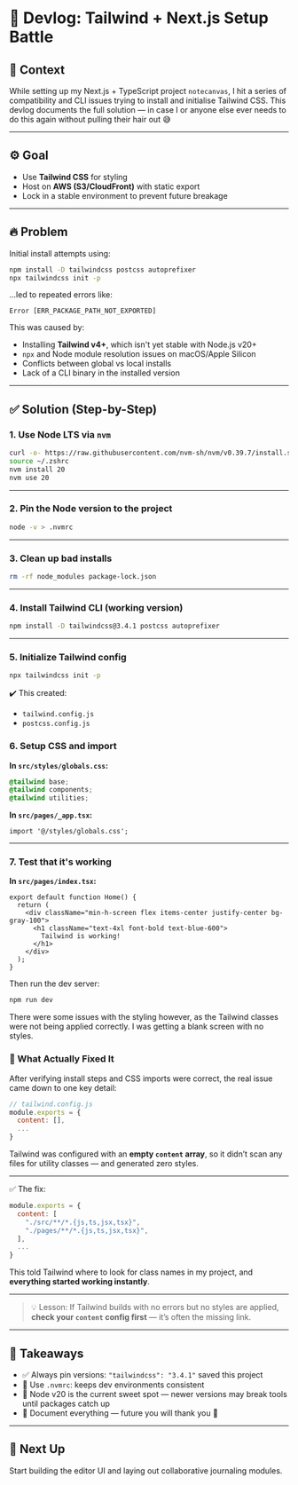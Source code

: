 # 🧭 Devlog: Tailwind + Next.js Setup Battle

## 🧠 Context

While setting up my Next.js + TypeScript project `notecanvas`, I hit a series of compatibility and CLI issues trying to install and initialise Tailwind CSS. This devlog documents the full solution — in case I or anyone else ever needs to do this again without pulling their hair out 😅

---

## ⚙️ Goal

- Use **Tailwind CSS** for styling
- Host on **AWS (S3/CloudFront)** with static export
- Lock in a stable environment to prevent future breakage

---

## 🔥 Problem

Initial install attempts using:

```bash
npm install -D tailwindcss postcss autoprefixer
npx tailwindcss init -p
```

...led to repeated errors like:

```
Error [ERR_PACKAGE_PATH_NOT_EXPORTED]
```

This was caused by:

- Installing **Tailwind v4+**, which isn't yet stable with Node.js v20+
- `npx` and Node module resolution issues on macOS/Apple Silicon
- Conflicts between global vs local installs
- Lack of a CLI binary in the installed version

---

## ✅ Solution (Step-by-Step)

### 1. Use Node LTS via `nvm`

```bash
curl -o- https://raw.githubusercontent.com/nvm-sh/nvm/v0.39.7/install.sh | bash
source ~/.zshrc
nvm install 20
nvm use 20
```

---

### 2. Pin the Node version to the project

```bash
node -v > .nvmrc
```

---

### 3. Clean up bad installs

```bash
rm -rf node_modules package-lock.json
```

---

### 4. Install Tailwind CLI (working version)

```bash
npm install -D tailwindcss@3.4.1 postcss autoprefixer
```

---

### 5. Initialize Tailwind config

```bash
npx tailwindcss init -p
```

✔️ This created:

- `tailwind.config.js`
- `postcss.config.js`


### 6. Setup CSS and import

**In `src/styles/globals.css`:**

```css
@tailwind base;
@tailwind components;
@tailwind utilities;
```

**In `src/pages/_app.tsx`:**

```tsx
import '@/styles/globals.css';
```

---

### 7. Test that it's working

**In `src/pages/index.tsx`:**

```tsx
export default function Home() {
  return (
    <div className="min-h-screen flex items-center justify-center bg-gray-100">
      <h1 className="text-4xl font-bold text-blue-600">
        Tailwind is working!
      </h1>
    </div>
  );
}
```

Then run the dev server:

```bash
npm run dev
```

There were some issues with the styling however, as the Tailwind classes were not being applied correctly. I was getting a blank screen with no styles.

### 🧠 What Actually Fixed It

After verifying install steps and CSS imports were correct, the real issue came down to one key detail:

```js
// tailwind.config.js
module.exports = {
  content: [],
  ...
}
```

Tailwind was configured with an **empty `content` array**, so it didn’t scan any files for utility classes — and generated zero styles.

---

✅ The fix:

```js
module.exports = {
  content: [
    "./src/**/*.{js,ts,jsx,tsx}",
    "./pages/**/*.{js,ts,jsx,tsx}",
  ],
  ...
}
```

This told Tailwind where to look for class names in my project, and **everything started working instantly**.

---

> 💡 Lesson: If Tailwind builds with no errors but no styles are applied, **check your `content` config first** — it’s often the missing link.



---

## 📌 Takeaways

- ✅ Always pin versions: `"tailwindcss": "3.4.1"` saved this project
- 🧱 Use `.nvmrc`: keeps dev environments consistent
- 🚨 Node v20 is the current sweet spot — newer versions may break tools until packages catch up
- 🧾 Document everything — future you will thank you 🙏

---

## 🚀 Next Up

Start building the editor UI and laying out collaborative journaling modules.




